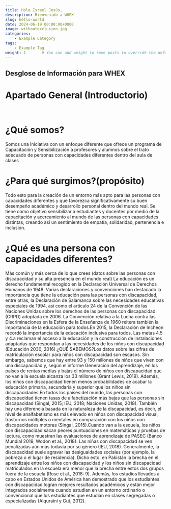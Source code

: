 ```yaml
---
title: Hola Israel Jesús,
description: Bienvenido a WHEX
slug: hello-world
date: 2024-06-19 00:00:00+0000
image: withoutexclusion.jpg
categories:
    - Example Category
tags:
    - Example Tag
weight: 1       # You can add weight to some posts to override the default sorting (date descending)
---
```


## Desglose de Información para WHEX

# Apartado General (Introductorio)
<br>

# ¿Qué somos?
Somos una Iniciativa con un enfoque diferente que ofrece un programa de Capacitación y Sensibilización a profesores y alumnos sobre el trato adecuado de personas con capacidades diferentes dentro del aula de clases

# ¿Para qué surgimos?(propósito)
Todo esto para la creación de un entorno más apto para las personas con capacidades diferentes y que favorezca significativamente su buen desempeño académico y desarrollo personal dentro del mundo real.
Se tiene como objetivo sensibilizar a estudiantes y docentes por medio de la capacitación y acercamiento al mundo de las personas con capacidades distintas, creando así un sentimiento de empatía, solidaridad, pertenencia e inclusión.

# ¿Qué es una persona con capacidades diferentes?
Más común y más cerca de lo que crees (datos sobre las personas con discapacidad y su alta presencia en el mundo real)
La educación es un derecho fundamental recogido en la Declaración Universal de Derechos Humanos de 1948. Varias declaraciones y convenciones han destacado la importancia que tiene la educación para las personas con discapacidad, entre otras, la Declaración de Salamanca sobre las necesidades educativas especiales de 1994, así como el artículo 24 de la Convención de las Naciones Unidas sobre los derechos de las personas con discapacidad (CRPD) adoptada en 2006. La Convención relativa a la Lucha contra las Discriminaciones en la Esfera de la Enseñanza de 1960 reitera también la importancia de la educación para todos.En 2015, la Declaración de Incheon recordó la importancia de la educación inclusiva para todos. Las metas 4.5 y 4.a reclaman el acceso a la educación y la construcción de instalaciones adaptadas que respondan a las necesidades de los niños con discapacidad (Educación 2030, 2016).¿QUÉ SABEMOS?Los datos sobre las cifras de matriculación escolar para niños con discapacidad son escasos. Sin embargo, sabemos que hay entre 93 y 150 millones de niños que viven con una discapacidad y, según el informe Generación del aprendizaje, en los países de rentas medias y bajas el número de niños con discapacidad que no van a la escuela alcanza los 33 millones (Grant Lewis, 2019). Además, los niños con discapacidad tienen menos probabilidades de acabar la educación primaria, secundaria y superior que los niños sin discapacidades.En todos los países del mundo, las personas con discapacidad tienen tasas de alfabetización más bajas que las personas sin discapacidad (Singal, 2015; IEU, 2018; Naciones Unidas, 2018). También hay una diferencia basada en la naturaleza de la discapacidad, es decir, el nivel de analfabetismo es más elevado en niños con discapacidad visual, trastornos múltiples o mentales en comparación con los niños con discapacidades motoras (Singal, 2015).Cuando van a la escuela, los niños con discapacidad sacan peores puntuaciones en matemáticas y pruebas de lectura, como muestran las evaluaciones de aprendizaje de PASEC (Banco Mundial 2019, Wodon et al., 2018). Las niñas con discapacidad se ven penalizadas aún más todavía por su género (IEU, 2018). Generalmente, la discapacidad suele agravar las desigualdades sociales (por ejemplo, la pobreza o el lugar de residencia). Dicho esto, en Pakistán la brecha en el aprendizaje entre los niños con discapacidad y los niños sin discapacidad matriculados en la escuela era menor que la brecha entre estos dos grupos fuera de la escuela (Rose et al., 2018: 9). Además, los estudios llevados a cabo en Estados Unidos de América han demostrado que los estudiantes con discapacidad logran mejores resultados académicos y están mejor integrados socialmente cuando estudian en un entorno ordinario o convencional que los estudiantes que estudian en clases segregadas o especializadas (Alquraini y Gut, 2012).
